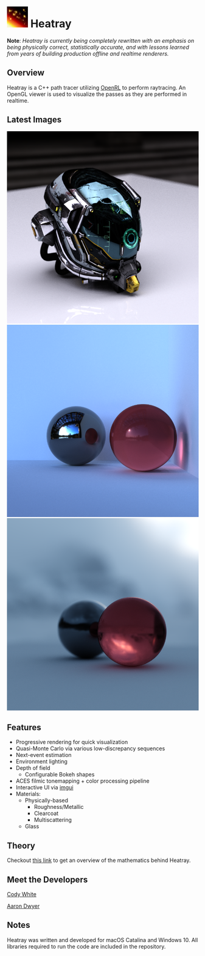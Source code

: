 
<h1><img src="https://github.com/galdar496/heatray/blob/master/Resources/logo.png" />    Heatray</h1>

**Note**: *Heatray is currently being completely rewritten with an emphasis on being physically correct, statistically accurate, and with lessons learned from years of building production offline and realtime renderers.*

## Overview
Heatray is a C++ path tracer utilizing [OpenRL](https://en.wikipedia.org/wiki/OpenRL) to perform raytracing. An OpenGL viewer is used to visualize the passes as they are performed in realtime.
## Latest Images
![](https://github.com/galdar496/heatray/blob/master/ExampleImages/example1.PNG)
![](https://github.com/galdar496/heatray/blob/master/ExampleImages/example2.png)
![](https://github.com/galdar496/heatray/blob/master/ExampleImages/example3.png)
## Features
* Progressive rendering for quick visualization
* Quasi-Monte Carlo via various low-discrepancy sequences
* Next-event estimation
* Environment lighting
* Depth of field
	* Configurable Bokeh shapes
* ACES filmic tonemapping + color processing pipeline
* Interactive UI via [imgui](https://github.com/ocornut/imgui)
* Materials:
    * Physically-based
	   * Roughness/Metallic
	   * Clearcoat
	   * Multiscattering
    * Glass
## Theory
Checkout [this link](http://galdar496.github.io/heatray/) to get an overview of the mathematics behind Heatray.
## Meet the Developers
[Cody White](https://www.linkedin.com/in/cody-white-78476019/)

[Aaron Dwyer](https://www.linkedin.com/in/aadwyer/)
## Notes
Heatray was written and developed for macOS Catalina and Windows 10. All libraries required to run the code are included in the repository.
